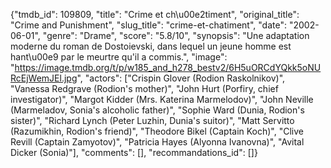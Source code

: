 {"tmdb_id": 109809, "title": "Crime et ch\u00e2timent", "original_title": "Crime and Punishment", "slug_title": "crime-et-chatiment", "date": "2002-06-01", "genre": "Drame", "score": "5.8/10", "synopsis": "Une adaptation moderne du roman de Dostoievski, dans lequel un jeune homme est hant\u00e9 par le meurtre qu'il a commis.", "image": "https://image.tmdb.org/t/p/w185_and_h278_bestv2/6H5uORCdYQkk5oNURcEjWemJEl.jpg", "actors": ["Crispin Glover (Rodion Raskolnikov)", "Vanessa Redgrave (Rodion's mother)", "John Hurt (Porfiry, chief investigator)", "Margot Kidder (Mrs. Katerina Marmelodov)", "John Neville (Marmeladov, Sonia's alcoholic father)", "Sophie Ward (Dunia, Rodion's sister)", "Richard Lynch (Peter Luzhin, Dunia's suitor)", "Matt Servitto (Razumikhin, Rodion's friend)", "Theodore Bikel (Captain Koch)", "Clive Revill (Captain Zamyotov)", "Patricia Hayes (Alyonna Ivanovna)", "Avital Dicker (Sonia)"], "comments": [], "recommandations_id": []}